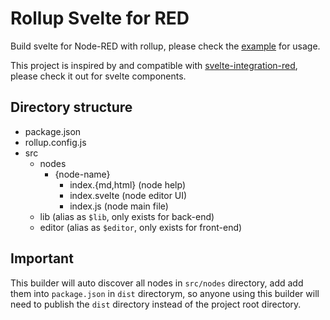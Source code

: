 # Rollup Svelte for RED

Build svelte for Node-RED with rollup, please check the [example](example) for usage.

This project is inspired by and compatible with [svelte-integration-red](https://gitlab.com/2WeltenChris/svelte-integration-red), please check it out for svelte components.

## Directory structure

-   package.json
-   rollup.config.js
-   src
    -   nodes
        -   {node-name}
            -   index.{md,html} (node help)
            -   index.svelte (node editor UI)
            -   index.js (node main file)
    -   lib (alias as `$lib`, only exists for back-end)
    -   editor (alias as `$editor`, only exists for front-end)

## Important

This builder will auto discover all nodes in `src/nodes` directory, add add them into `package.json` in `dist` directorym, so anyone using this builder will need to publish the `dist` directory instead of the project root directory.

